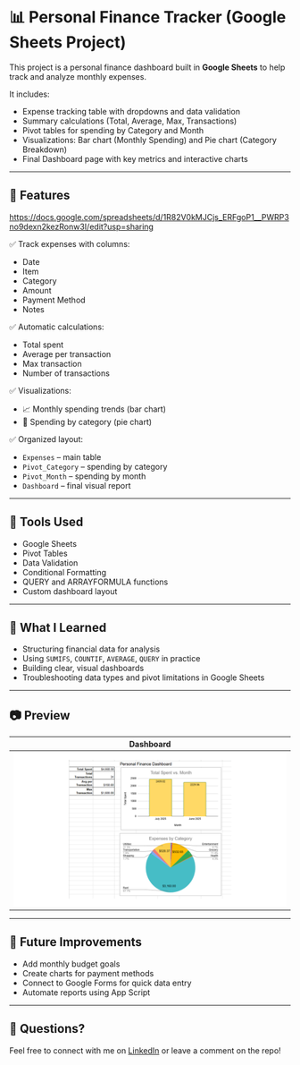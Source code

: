 
# 📊 Personal Finance Tracker (Google Sheets Project)

This project is a personal finance dashboard built in **Google Sheets** to help track and analyze monthly expenses.

It includes:
- Expense tracking table with dropdowns and data validation
- Summary calculations (Total, Average, Max, Transactions)
- Pivot tables for spending by Category and Month
- Visualizations: Bar chart (Monthly Spending) and Pie chart (Category Breakdown)
- Final Dashboard page with key metrics and interactive charts

---

## 🧩 Features
https://docs.google.com/spreadsheets/d/1R82V0kMJCjs_ERFgoP1__PWRP3no9dexn2kezRonw3I/edit?usp=sharing

✅ Track expenses with columns:
- Date  
- Item  
- Category  
- Amount  
- Payment Method  
- Notes  

✅ Automatic calculations:
- Total spent  
- Average per transaction  
- Max transaction  
- Number of transactions  

✅ Visualizations:
- 📈 Monthly spending trends (bar chart)  
- 🥧 Spending by category (pie chart)

✅ Organized layout:
- `Expenses` – main table  
- `Pivot_Category` – spending by category  
- `Pivot_Month` – spending by month  
- `Dashboard` – final visual report  

---

## 📌 Tools Used

- Google Sheets
- Pivot Tables
- Data Validation
- Conditional Formatting
- QUERY and ARRAYFORMULA functions
- Custom dashboard layout

---

## 🧠 What I Learned

- Structuring financial data for analysis  
- Using `SUMIFS`, `COUNTIF`, `AVERAGE`, `QUERY` in practice  
- Building clear, visual dashboards  
- Troubleshooting data types and pivot limitations in Google Sheets  

---

## 📷 Preview

| Dashboard |
|-----------|
| ![Dashboard](personal-finance-dashboard.png) |

---

## 🚀 Future Improvements

- Add monthly budget goals  
- Create charts for payment methods  
- Connect to Google Forms for quick data entry  
- Automate reports using App Script

---

## 💬 Questions?

Feel free to connect with me on [LinkedIn](#) or leave a comment on the repo!
